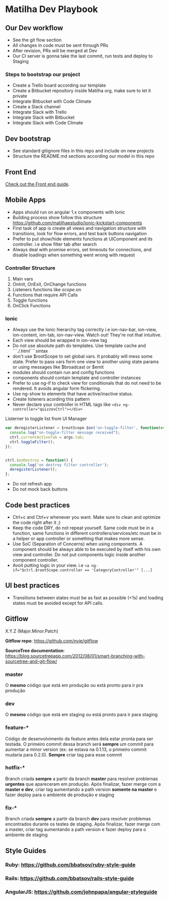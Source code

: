 # Matilha Dev Playbook

## Our Dev workflow
- See the git flow section
- All changes in code must be sent through PRs
- After revision, PRs will be merged at Dev
- Our CI server is gonna take the last commit, run tests and deploy to Staging


### Steps to bootstrap our project
- Create a Trello board according our template
- Create a Bitbucket repository inside Matilha org, make sure to let it private
- Integrate Bitbucket with Code Climate
- Create a Slack channel
- Integrate Slack with Trello
- Integrate Slack with Bitbucket
- Integrate Slack with Code Climate


## Dev bootstrap
- See standard gitignore files in this repo and include on new projects
- Structure the README.md sections according our model in this repo

## Front End
[Check out the Front end guide](https://github.com/matilhaestudio/dev-playbook/blob/master/frontend/frontend-playbook.md).

## Mobile Apps
- Apps should run on angular 1.x components with Ionic
- Building process show follow this structure https://github.com/matilhaestudio/ionic-kickstart-components
- First task of app is create all views and navigation structure with transitions, look for flow errors, and test back buttons navigation
- Prefer to put show/hide elements functions at UIComponent and its controller. i.e show filter tab after search
- Always deal with promise errors, set timeouts for connections, and disable loadings when something went wrong with request


### Controller Structure
1. Main vars
2. OnInit, OnExit, OnChange functions
3. Listeners functions like $scope.$on
4. Functions that require API Calls
5. Toggle functions
6. OnClick Functions


### Ionic
- Always use the Ionic hierarchy tag correctly i.e ion-nav-bar, ion-view, ion-content, ion-tab, ion-nav-view. Watch out! They're not that intuitive.
- Each view should be wrapped in ion-view tag
- Do not use absolute path do templates. Use template cache and ```./<template-name>.html````sintax
- don't use $rootScope to set global vars. It probably will mess some state. Prefer to pass vars form one view to another using state params or using messages like $broadcast or $emit
- modules should contain run and config functions
- components should contain template and controller instances
- Prefer to use ng-if to check view for conditionals that do not need to be rendered. It avoids angular form flickering.
- Use ng-show to elements that have active/inactive status.
- Create listeners acording this pattern
- Never declare your controller in HTML tags like ```<div ng-controller="quizzesCtrl"></div>```

Listerner to toggle list from UI Manager
```js
var deregisterListener = $rootScope.$on('on-toggle-filter', function(event, args) {
  console.log("on-toggle-filter message received");
  ctrl.currentActiveTab = args.tab;
  ctrl.toggleFilter();
});


ctrl.$onDestroy = function() {
  console.log('on destroy filter controller');
  deregisterListener();
};
```

- Do not refresh app
- Do not mock back buttons

## Code best practices
- Ctrl+c and Ctrl+v whenever you want. Make sure to clean and optimize the code right after it ;)
- Keep the code DRY, do not repeat yourself. Same code must be in a function, same functions in different controllers/services/etc must be in a helper or app controller or something that makes more sense.  
- Use SoC (Separation of Concerns) when using components. A component should be always able to be executed by itself with his own view and controller. Do not put components logic inside another component controller.
- Avoit putting logic in your view. i.e ```<a ng-if="$ctrl.$rootScope.controller == 'CategoryController'" [...]```


## UI best practices
- Transitions between states must be as fast as possible (<1s) and loading states must be avoided except for API calls.

## Gitflow
X.Y.Z (Major.Minor.Patch)

**Gitflow repo**: https://github.com/nvie/gitflow

**SourceTree documentation**: https://blog.sourcetreeapp.com/2012/08/01/smart-branching-with-sourcetree-and-git-flow/

### master
O **mesmo** código que está em produção ou está pronto para ir pra produção

### dev
O **mesmo** código que está em staging ou está pronto para ir para staging

### feature-*
Código de desenvolvimento da feature antes dela estar pronta para ser testada. O primeiro commit dessa branch será **sempre** um commit para aumentar a minor version (ex: se estava na 0.1.13, o primeiro commit mudaria para 0.2.0). **Sempre** criar tag para esse commit

### hotfix-*
Branch criada **sempre** a partir da branch **master** para resolver problemas **urgentes** que apareceram em produção. Após finalizar, fazer merge com a **master e dev**, criar tag aumentando a path version **somente na master** e fazer deploy para o ambiente de produção e staging

### fix-*
Branch criada **sempre** a partir da branch **dev** para resolver problemas encontrados durante os testes de staging. Após finalizar, fazer merge com a master, criar tag aumentando a path version e fazer deploy para o ambiente de staging

## Style Guides

### Ruby: https://github.com/bbatsov/ruby-style-guide

### Rails: https://github.com/bbatsov/rails-style-guide

### AngularJS: https://github.com/johnpapa/angular-styleguide
